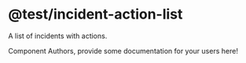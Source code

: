 @test/incident-action-list
===============================================
A list of incidents with actions.

Component Authors, provide some documentation for your users here!